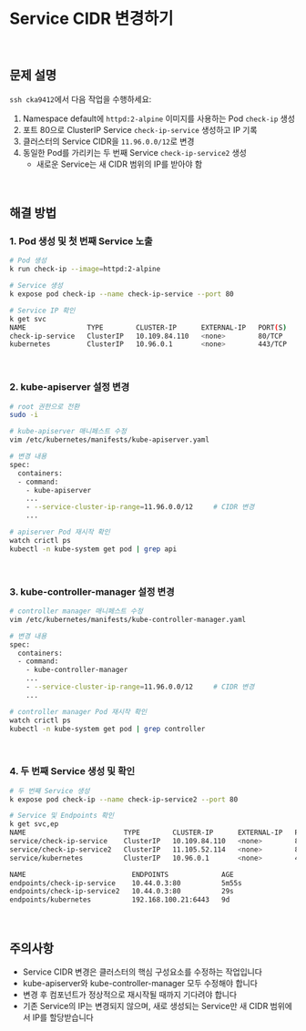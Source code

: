 # Service CIDR 변경하기

<br/>

## 문제 설명
`ssh cka9412`에서 다음 작업을 수행하세요:

1. Namespace default에 `httpd:2-alpine` 이미지를 사용하는 Pod `check-ip` 생성
2. 포트 80으로 ClusterIP Service `check-ip-service` 생성하고 IP 기록
3. 클러스터의 Service CIDR을 `11.96.0.0/12`로 변경
4. 동일한 Pod를 가리키는 두 번째 Service `check-ip-service2` 생성
   - 새로운 Service는 새 CIDR 범위의 IP를 받아야 함

<br/>

## 해결 방법

### 1. Pod 생성 및 첫 번째 Service 노출
```bash
# Pod 생성
k run check-ip --image=httpd:2-alpine

# Service 생성
k expose pod check-ip --name check-ip-service --port 80

# Service IP 확인
k get svc
NAME               TYPE        CLUSTER-IP      EXTERNAL-IP   PORT(S)   AGE
check-ip-service   ClusterIP   10.109.84.110   <none>        80/TCP    13s
kubernetes         ClusterIP   10.96.0.1       <none>        443/TCP   9d
```

<br/>

### 2. kube-apiserver 설정 변경
```bash
# root 권한으로 전환
sudo -i

# kube-apiserver 매니페스트 수정
vim /etc/kubernetes/manifests/kube-apiserver.yaml

# 변경 내용
spec:
  containers:
  - command:
    - kube-apiserver
    ...
    - --service-cluster-ip-range=11.96.0.0/12     # CIDR 변경
    ...

# apiserver Pod 재시작 확인
watch crictl ps
kubectl -n kube-system get pod | grep api
```

<br/>

### 3. kube-controller-manager 설정 변경
```bash
# controller manager 매니페스트 수정
vim /etc/kubernetes/manifests/kube-controller-manager.yaml

# 변경 내용
spec:
  containers:
  - command:
    - kube-controller-manager
    ...
    - --service-cluster-ip-range=11.96.0.0/12     # CIDR 변경
    ...

# controller manager Pod 재시작 확인
watch crictl ps
kubectl -n kube-system get pod | grep controller
```

<br/>

### 4. 두 번째 Service 생성 및 확인
```bash
# 두 번째 Service 생성
k expose pod check-ip --name check-ip-service2 --port 80

# Service 및 Endpoints 확인
k get svc,ep
NAME                        TYPE        CLUSTER-IP      EXTERNAL-IP   PORT(S)   AGE
service/check-ip-service    ClusterIP   10.109.84.110   <none>        80/TCP    5m55s
service/check-ip-service2   ClusterIP   11.105.52.114   <none>        80/TCP    29s
service/kubernetes          ClusterIP   10.96.0.1       <none>        443/TCP   9d

NAME                          ENDPOINTS             AGE
endpoints/check-ip-service    10.44.0.3:80          5m55s
endpoints/check-ip-service2   10.44.0.3:80          29s
endpoints/kubernetes          192.168.100.21:6443   9d
```

<br/>

## 주의사항
- Service CIDR 변경은 클러스터의 핵심 구성요소를 수정하는 작업입니다
- kube-apiserver와 kube-controller-manager 모두 수정해야 합니다
- 변경 후 컴포넌트가 정상적으로 재시작될 때까지 기다려야 합니다
- 기존 Service의 IP는 변경되지 않으며, 새로 생성되는 Service만 새 CIDR 범위에서 IP를 할당받습니다
